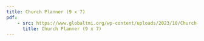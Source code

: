 ```yaml
---
title: Church Planner (9 x 7)
pdf:
    - src: https://www.globaltmi.org/wp-content/uploads/2023/10/Church-Planner_Spread-English.pdf
      title: Church Planner (9 x 7)
---
```




